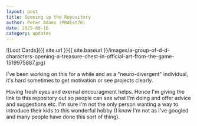 ```yaml
---
layout: post
title: Opening up the Repository
author: Peter Adams (PRAEst76)
date: 2025-08-16
category: updates
---
```

![Loot Cards]({{ site.url }}{{ site.baseurl }}/images/a-group-of-d-d-characters-opening-a-treasure-chest-in-official-art-from-the-game-1519975887.jpg)

I've been working on this for a while and as a "neuro-divergent" individual, it's hard sometimes to get motivation or see projects clearly.

<!--more-->

Having fresh eyes and exernal encouragment helps. Hence I'm giving the link to this repository out so people can see what I'm doing and offer advice and suggestions etc. I'm sure I'm not the only person wanting a way to introduce their kids to this wonderful hobby (I know I'm not as I've googled and many people have done this sort of thing).


